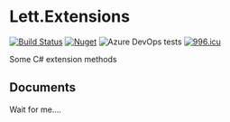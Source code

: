 # Lett.Extensions

[![Build Status](https://dev.azure.com/viacooky/Lett.Extensions/_apis/build/status/viacooky.Lett.Extensions?branchName=master)](https://dev.azure.com/viacooky/Lett.Extensions/_build/latest?definitionId=6&branchName=master)
[![Nuget](https://img.shields.io/nuget/v/Lett.Extensions.svg)](https://www.nuget.org/packages/Lett.Extensions/)
![Azure DevOps tests](https://img.shields.io/azure-devops/tests/viacooky/Lett.Extensions/6.svg)
[![996.icu](https://img.shields.io/badge/link-996.icu-red.svg)](https://996.icu)


Some C# extension methods

## Documents

Wait for me....